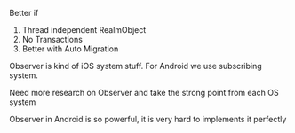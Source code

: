 Better if

1. Thread independent RealmObject
2. No Transactions
3. Better with Auto Migration

Observer is kind of iOS system stuff.
For Android we use subscribing system.

Need more research on Observer and take the strong point from each OS system

Observer in Android is so powerful, it is very hard to implements it perfectly
